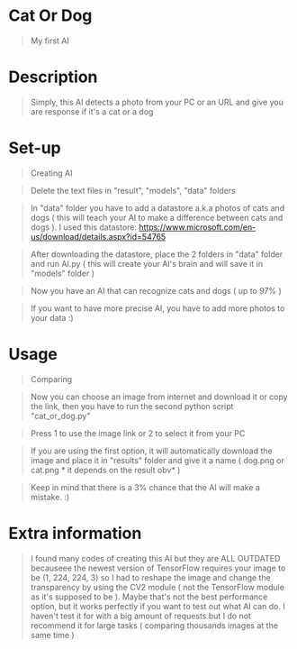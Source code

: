 # Cat Or Dog

> My first AI

# Description

> Simply, this AI detects a photo from your PC or an URL and give you are response if it's a cat or a dog

# Set-up
> Creating AI

> Delete the text files in "result", "models", "data" folders

> In "data" folder you have to add a datastore a.k.a photos of cats and dogs ( this will teach your AI to make a difference between cats and dogs ). I used this datastore: https://www.microsoft.com/en-us/download/details.aspx?id=54765

> After downloading the datastore, place the 2 folders in "data" folder and run AI.py ( this will create your AI's brain and will save it in "models" folder )

> Now you have an AI that can recognize cats and dogs ( up to 97% )

> If you want to have more precise AI, you have to add more photos to your data :)

# Usage

> Comparing

> Now you can choose an image from internet and download it or copy the link, then you have to run the second python script "cat_or_dog.py"

> Press 1 to use the image link or 2 to select it from your PC

> If you are using the first option, it will automatically download the image and place it in "results" folder and give it a name ( dog.png or cat.png * it depends on the result obv* )

> Keep in mind that there is a 3% chance that the AI will make a mistake. :)

# Extra information

> I found many codes of creating this AI but they are ALL OUTDATED becauseee the newest version of TensorFlow requires your image to be (1, 224, 224, 3) so I had to reshape the image and change the transparency by using the CV2 module ( not the TensorFlow module as it's supposed to be ). Maybe that's not the best performance option, but it works perfectly if you want to test out what AI can do. I haven't test it for with a big amount of requests but I do not recommend it for large tasks ( comparing thousands images at the same time )
